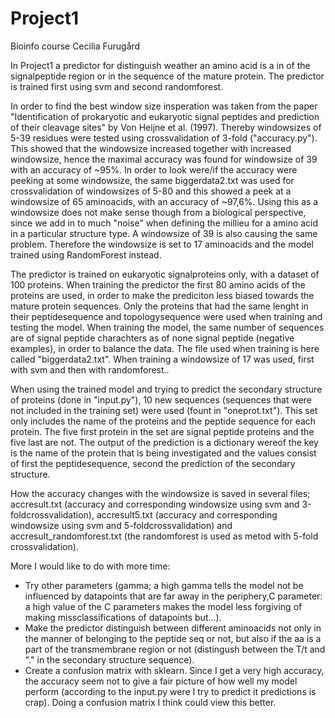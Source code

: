 # Project1
Bioinfo course
Cecilia Furugård

In Project1 a predictor for distinguish weather an amino acid is a in of the signalpeptide region or in the sequence of the mature protein. The predictor is trained first using svm and second randomforest.

In order to find the best window size insperation was taken from the paper "Identification of prokaryotic and eukaryotic signal peptides and prediction of their cleavage sites" by Von Heijne et al. (1997). Thereby windowsizes of 5-39 residues were tested using crossvalidation of 3-fold ("accuracy.py"). This showed that the windowsize increased together with increased windowsize, hence the maximal accuracy was found for windowsize of 39 with an accuracy of ~95%. In order to look were/if the accuracy were peeking at some windowsize, the same biggerdata2.txt was used for crossvalidation of windowsizes of 5-80 and this showed a peek at a windowsize of 65 aminoacids, with an accuracy of ~97,6%. Using this as a windowsize does not make sense though from a biological perspective, since we add in to much "noise" when defining the millieu for a amino acid in a particular structure type. A windowsize of 39 is also causing the same problem. Therefore the windowsize is set to 17 aminoacids and the model trained using RandomForest instead.

The predictor is trained on eukaryotic signalproteins only, with a dataset of 100 proteins. When training the predictor the first 80 amino acids of the proteins are used, in order to make the prediciton less biased towards the mature protein sequences. Only the proteins that had the same lenght in their peptidesequence and topologysequence were used when training and testing the model. When training the model, the same number of sequences are of signal peptide charachters as of none signal peptide (negative examples), in order to balance the data. The file used when training is here called "biggerdata2.txt". When training a windowsize of 17 was used, first with svm and then with randomforest..

When using the trained model and trying to predict the secondary structure of proteins (done in "input.py"), 10 new sequences (sequences that were not included in the training set) were used (fount in "oneprot.txt"). This set only includes the name of the proteins and the peptide sequence for each protein. The five first protein in the set are signal peptide proteins and the five last are not. The output of the prediction is a dictionary wereof the key is the name of the protein that is being investigated and the values consist of first the peptidesequence, second the prediction of the secondary structure. 

How the accuracy changes with the windowsize is saved in several files; accresult.txt (accuracy and corresponding windowsize using svm and 3-foldcrossvalidation), accresult5.txt (accuracy and corresponding windowsize using svm and 5-foldcrossvalidation) and accresult_randomforest.txt (the randomforest is used as metod with 5-fold crossvalidation). 

More I would like to do with more time:
- Try other parameters (gamma; a high gamma tells the model not be influenced by datapoints that are far away in the periphery,C parameter: a high value of the C parameters makes the model less forgiving of making missclassifications of datapoints but...).
- Make the predictor distinguish between different aminoacids not only in the manner of belonging to the peptide seq or not, but also if the aa is a part of the transmembrane region or not (distingush between the T/t and "." in the secondary structure sequence). 
- Create a confusion matrix with sklearn. Since I get a very high accuracy, the accuracy seem not to give a fair picture of how well my model perform (according to the input.py were I try to predict it predictions is crap). Doing a confusion matrix I think could view this better.

